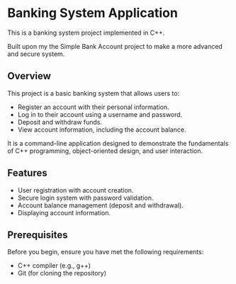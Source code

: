 # Banking System Application

This is a banking system project implemented in C++.

Built upon my the Simple Bank Account project to make a more advanced and secure system. 

## Overview

This project is a basic banking system that allows users to:

- Register an account with their personal information.
- Log in to their account using a username and password.
- Deposit and withdraw funds.
- View account information, including the account balance.

It is a command-line application designed to demonstrate the fundamentals of C++ programming, object-oriented design, and user interaction.

## Features

- User registration with account creation.
- Secure login system with password validation.
- Account balance management (deposit and withdrawal).
- Displaying account information.

## Prerequisites

Before you begin, ensure you have met the following requirements:

- C++ compiler (e.g., g++)
- Git (for cloning the repository)

